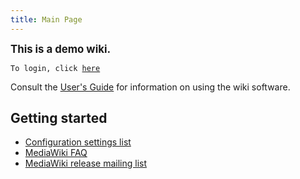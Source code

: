 ```yaml
---
title: Main Page
---
```


<big>**This is a demo wiki.**</big>

`To login, click `[`here`](Special:Userlogin "wikilink")

Consult the [User's
Guide](http://meta.wikipedia.org/wiki/MediaWiki_User%27s_Guide) for
information on using the wiki software.

Getting started
---------------

-   [Configuration settings
    list](http://www.mediawiki.org/wiki/Help:Configuration_settings)
-   [MediaWiki FAQ](http://www.mediawiki.org/wiki/Help:FAQ)
-   [MediaWiki release mailing
    list](http://mail.wikipedia.org/mailman/listinfo/mediawiki-announce)


